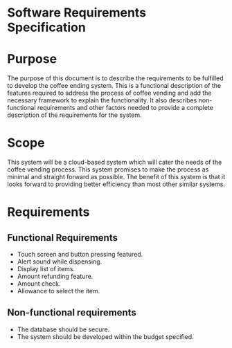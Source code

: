 # Software Requirements Specification
# Purpose
The purpose of this document is to describe the requirements to be fulfilled to develop the coffee ending system. This is a functional description of the  features required to address the process of coffee vending and add the necessary framework to explain the functionality. It also describes non-functional requirements and other factors needed to provide a complete description of the requirements for the system.

# Scope
This system will be a cloud-based system which will cater the needs of the coffee vending process. This system promises to make the process as minimal and straight forward as possible. The benefit of this system is that it looks forward to providing better efficiency than most other similar systems.

# Requirements
## Functional Requirements
- Touch screen and button pressing featured.
- Alert sound while dispensing.
- Display list of items.
- Amount refunding feature.
- Amount check.
- Allowance to select the item.

## Non-functional requirements
- The database should be secure.
- The system should be developed within the budget specified.
